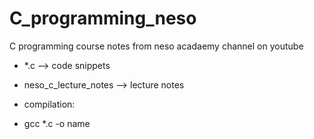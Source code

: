 # C_programming_neso
C programming course notes from neso acadaemy channel on youtube
* *.c --> code snippets
* neso_c_lecture_notes --> lecture notes

* compilation:
- gcc *.c -o name
